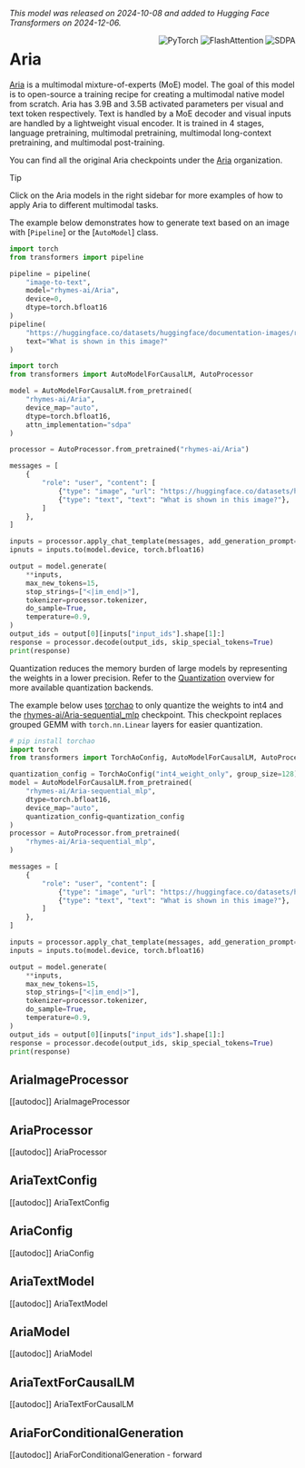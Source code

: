 <!--Copyright 2024 The HuggingFace Team. All rights reserved.

Licensed under the Apache License, Version 2.0 (the "License"); you may not use this file except in compliance with
the License. You may obtain a copy of the License at

http://www.apache.org/licenses/LICENSE-2.0

Unless required by applicable law or agreed to in writing, software distributed under the License is distributed on
an "AS IS" BASIS, WITHOUT WARRANTIES OR CONDITIONS OF ANY KIND, either express or implied. See the License for the
specific language governing permissions and limitations under the License.

⚠️ Note that this file is in Markdown but contain specific syntax for our doc-builder (similar to MDX) that may not be
rendered properly in your Markdown viewer.

-->
*This model was released on 2024-10-08 and added to Hugging Face Transformers on 2024-12-06.*

<div style="float: right;">
    <div class="flex flex-wrap space-x-1">
        <img alt="PyTorch" src="https://img.shields.io/badge/PyTorch-DE3412?style=flat&logo=pytorch&logoColor=white">
        <img alt="FlashAttention" src="https://img.shields.io/badge/%E2%9A%A1%EF%B8%8E%20FlashAttention-eae0c8?style=flat">
        <img alt="SDPA" src="https://img.shields.io/badge/SDPA-DE3412?style=flat&logo=pytorch&logoColor=white">
    </div>
</div>

# Aria

[Aria](https://huggingface.co/papers/2410.05993) is a multimodal mixture-of-experts (MoE) model. The goal of this model is to open-source a training recipe for creating a multimodal native model from scratch. Aria has 3.9B and 3.5B activated parameters per visual and text token respectively. Text is handled by a MoE decoder and visual inputs are handled by a lightweight visual encoder. It is trained in 4 stages, language pretraining, multimodal pretraining, multimodal long-context pretraining, and multimodal post-training.

You can find all the original Aria checkpoints under the [Aria](https://huggingface.co/rhymes-ai?search_models=aria) organization.

> [!TIP]
> Click on the Aria models in the right sidebar for more examples of how to apply Aria to different multimodal tasks.

The example below demonstrates how to generate text based on an image with [`Pipeline`] or the [`AutoModel`] class.

<hfoptions id="usage">
<hfoption id="Pipeline">

```python
import torch
from transformers import pipeline

pipeline = pipeline(
    "image-to-text",
    model="rhymes-ai/Aria",
    device=0,
    dtype=torch.bfloat16
)
pipeline(
    "https://huggingface.co/datasets/huggingface/documentation-images/resolve/main/pipeline-cat-chonk.jpeg",
    text="What is shown in this image?"
)
```

</hfoption>
<hfoption id="AutoModel">

```python
import torch
from transformers import AutoModelForCausalLM, AutoProcessor

model = AutoModelForCausalLM.from_pretrained(
    "rhymes-ai/Aria",
    device_map="auto",
    dtype=torch.bfloat16,
    attn_implementation="sdpa"
)

processor = AutoProcessor.from_pretrained("rhymes-ai/Aria")

messages = [
    {
        "role": "user", "content": [
            {"type": "image", "url": "https://huggingface.co/datasets/huggingface/documentation-images/resolve/main/pipeline-cat-chonk.jpeg"},
            {"type": "text", "text": "What is shown in this image?"},
        ]
    },
]

inputs = processor.apply_chat_template(messages, add_generation_prompt=True, tokenize=True, return_dict=True, return_tensors="pt")
ipnuts = inputs.to(model.device, torch.bfloat16)

output = model.generate(
    **inputs,
    max_new_tokens=15,
    stop_strings=["<|im_end|>"],
    tokenizer=processor.tokenizer,
    do_sample=True,
    temperature=0.9,
)
output_ids = output[0][inputs["input_ids"].shape[1]:]
response = processor.decode(output_ids, skip_special_tokens=True)
print(response)
```

</hfoption>
</hfoptions>

Quantization reduces the memory burden of large models by representing the weights in a lower precision. Refer to the [Quantization](../quantization/overview) overview for more available quantization backends.
	
The example below uses [torchao](../quantization/torchao) to only quantize the weights to int4 and the [rhymes-ai/Aria-sequential_mlp](https://huggingface.co/rhymes-ai/Aria-sequential_mlp) checkpoint. This checkpoint replaces grouped GEMM with `torch.nn.Linear` layers for easier quantization.

```py
# pip install torchao
import torch
from transformers import TorchAoConfig, AutoModelForCausalLM, AutoProcessor

quantization_config = TorchAoConfig("int4_weight_only", group_size=128)
model = AutoModelForCausalLM.from_pretrained(
    "rhymes-ai/Aria-sequential_mlp",
    dtype=torch.bfloat16,
    device_map="auto",
    quantization_config=quantization_config
)
processor = AutoProcessor.from_pretrained(
    "rhymes-ai/Aria-sequential_mlp",
)

messages = [
    {
        "role": "user", "content": [
            {"type": "image", "url": "https://huggingface.co/datasets/huggingface/documentation-images/resolve/main/pipeline-cat-chonk.jpeg"},
            {"type": "text", "text": "What is shown in this image?"},
        ]
    },
]

inputs = processor.apply_chat_template(messages, add_generation_prompt=True, tokenize=True, return_dict=True, return_tensors="pt")
inputs = inputs.to(model.device, torch.bfloat16)

output = model.generate(
    **inputs,
    max_new_tokens=15,
    stop_strings=["<|im_end|>"],
    tokenizer=processor.tokenizer,
    do_sample=True,
    temperature=0.9,
)
output_ids = output[0][inputs["input_ids"].shape[1]:]
response = processor.decode(output_ids, skip_special_tokens=True)
print(response)
```


## AriaImageProcessor

[[autodoc]] AriaImageProcessor

## AriaProcessor

[[autodoc]] AriaProcessor

## AriaTextConfig

[[autodoc]] AriaTextConfig

## AriaConfig

[[autodoc]] AriaConfig

## AriaTextModel

[[autodoc]] AriaTextModel

## AriaModel

[[autodoc]] AriaModel

## AriaTextForCausalLM

[[autodoc]] AriaTextForCausalLM

## AriaForConditionalGeneration

[[autodoc]] AriaForConditionalGeneration
    - forward
